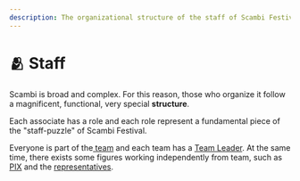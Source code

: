 ```yaml
---
description: The organizational structure of the staff of Scambi Festival
---
```


# 🫂 Staff

Scambi is broad and complex. For this reason, those who organize it follow a magnificent, functional, very special **structure**.

Each associate has a role and each role represent a fundamental piece of the "staff-puzzle" of Scambi Festival.

Everyone is part of the[ team](../../staff/teams.md) and each team has a [Team Leader](../../staff/team-leaders.md). At the same time, there exists some figures working independently from team, such as [PIX](../../staff/pix.md) and the [representatives](../../staff/referente.md).
